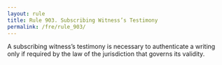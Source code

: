 ```yaml
---
layout: rule
title: Rule 903. Subscribing Witness’s Testimony
permalink: /fre/rule_903/
---
```


A subscribing witness’s testimony is necessary to authenticate a writing only if required by the law of the jurisdiction that governs its validity.


